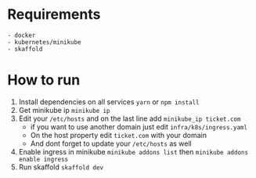 # Requirements

    - docker
    - kubernetes/minikube
    - skaffold

# How to run

1. Install dependencies on all services `yarn` or `npm install`
2. Get minikube ip `minikube ip`
3. Edit your `/etc/hosts` and on the last line add `minikube_ip ticket.com`
    - if you want to use another domain just edit `infra/k8s/ingress.yaml`
    - On the host property edit `ticket.com` with your domain
    - And dont forget to update your `/etc/hosts` as well
4. Enable ingress in minikube `minikube addons list` then `minikube addons enable ingress`
5. Run skaffold `skaffold dev`
